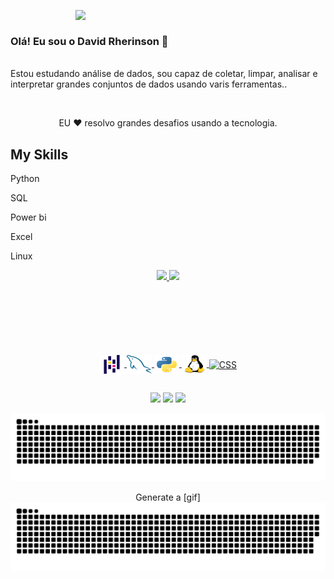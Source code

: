 <img src="https://raw.githubusercontent.com/MicaelliMedeiros/micaellimedeiros/master/image/computer-illustration.png" min-width="350px" max-width="400px" width="400px" align="right"><br>


### Olá! Eu sou o David Rherinson 👋

<br> Estou estudando análise de dados, sou capaz de coletar, limpar, analisar e interpretar grandes conjuntos de dados usando varis ferramentas..</p></br>



<p align="center">EU ❤️ resolvo grandes desafios usando a tecnologia. <br>
  
## My Skills
<p> Python
<p> SQL
<p> Power bi
<p> Excel
<p> Linux


 
<div  align="center" style="margin-bottom:100px">
 <a href="https://github.com/DavidRherinson">
 <img height="165em"  src="https://github-readme-stats-sigma-five.vercel.app/api?username=DavidRherinson&show_icons=true&theme=radical"/>
 <img height=""  src="https://github-readme-stats-sigma-five.vercel.app/api/top-langs/?username=DavidRherinson&show_icons=true&theme=radical&layout=compact"/>
 </div>
 

 <div style="display: inline_block" align="center"><br>
 
  <img align="center" alt="HTML" height="30" width="40" src="https://raw.githubusercontent.com/devicons/devicon/master/icons/pandas/pandas-original.svg">
  <img align="center" alt="CSS" height="30" width="40" src="https://raw.githubusercontent.com/devicons/devicon/master/icons/mysql/mysql-original.svg">
  <img align="center" alt="CSS" height="30" width="40" src="https://raw.githubusercontent.com/devicons/devicon/master/icons/python/python-original.svg">
  <img align="center" alt="CSS" height="30" width="40" src="https://raw.githubusercontent.com/devicons/devicon/master/icons/linux/linux-original.svg">
  <img align="center" alt="CSS" height="30" width="40" src="https://github.com/microsoft/PowerBI-Icons/blob/main/SVG/Power-BI.svg">
</div>

  ##
 
<div style="display: inline_block" align="center"> 
  <a href="https://discord.gg/hXbWYwJAAV" target="_blank"><img src="https://img.shields.io/badge/Discord-7289DA?style=for-the-badge&logo=discord&logoColor=white"      target="_blank"></a> 
  <a href = "mailto:davidrherinson@gmail.com"><img src="https://img.shields.io/badge/-Gmail-%23333?style=for-the-badge&logo=gmail&logoColor=white" target="_blank"></a>
  <a href="https://www.linkedin.com/in/david-rherinson/" target="_blank"><img src="https://img.shields.io/badge/-LinkedIn-%230077B5?style=for-the-badge&logo=linkedin&logoColor=white" target="_blank"></a> 

  <picture>
  <source
    media="(prefers-color-scheme: dark)"
    srcset="https://raw.githubusercontent.com/platane/snk/output/github-contribution-grid-snake-dark.svg"
  />
 
  <img
    alt="github contribution grid snake animation"
    src="https://raw.githubusercontent.com/platane/snk/output/github-contribution-grid-snake.svg"
  />
</picture>

Generate a [gif]![snake gif](https://github.com/DavidRherinson/DavidRherinson/blob/output/github-contribution-grid-snake.svg) 

</div>

